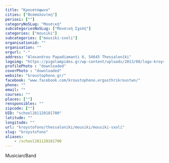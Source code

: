 ```yaml
---
title: "Κρουστόφωνο"
cities: ["Θεσσαλονίκη"]
perioxi: [""]
categoryNoSLug: "Μουσική"
subcategoriesNoSLug: ["Μουσική Σχολή"]
categories: ["mousiki"]
subcategories: ["mousiki-sxoli"]
organisationid: ""
organisation: ""
orgurl: "-"
address: "Alexandrou Papadiamanti 6, 54645 Thessaloníki"
logoimg: "https://pigolampides.gr/wp-content/uploads/2013/08/logo-kroystofono-360x240.jpg"
profilePhoto : "downloaded"
coverPhoto : "downloaded"
website: "kroustophono.gr/"
facebook: "www.facebook.com/kroustophono.ergasthrikroustwn/"
phone: ""
email: ""
courses: ""
places: [""]
rensponsibles: ""
zipcode: [""]
UID: "school281120181700"
latitude: ""
longitude: ""
url: "kroystofono/thessaloniki/mousiki/mousiki-sxoli"
slug: "kroystofono"
aliases:
    - /school281120181700
---
```





Musician/Band